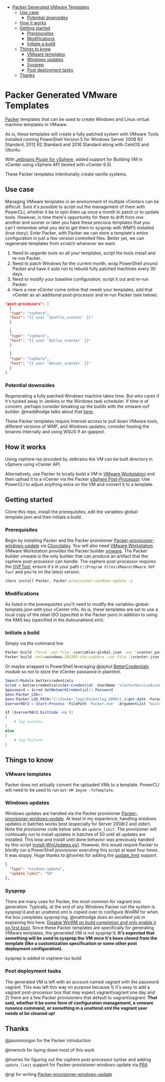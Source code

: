 <!-- TOC -->

- [Packer Generated VMware Templates](#packer-generated-vmware-templates)
    - [Use case](#use-case)
        - [Potential downsides](#potential-downsides)
    - [How it works](#how-it-works)
    - [Getting started](#getting-started)
        - [Prerequisites](#prerequisites)
        - [Modifications](#modifications)
        - [Initiate a build](#initiate-a-build)
    - [Things to know](#things-to-know)
        - [VMware templates](#vmware-templates)
        - [Windows updates](#windows-updates)
        - [Sysprep](#sysprep)
        - [Post deployment tasks](#post-deployment-tasks)
    - [Thanks](#thanks)

<!-- /TOC -->

# Packer Generated VMware Templates

[Packer](https://www.Packer.io/) templates that can be used to create Windows and Linux virtual machine templates in VMware. 

As is, these templates will create a fully patched system with VMware Tools installed running PowerShell Version 5 for Windows Server 2008 R2 Standard, 2012 R2 Standard and 2016 Standard along with CentOS and Ubuntu. 

With [Jetbrains Plugin for vSphere](https://github.com/jetbrains-infra/packer-builder-vsphere), added support for Building VM in vCenter using vSphere API (tested with vCenter 6.5).

These Packer templates intentionally create vanilla systems.

## Use case

Managing VMware templates in an environment of multiple vCenters can be difficult. Sure it's possible to script out the management of them with PowerCLI, whether it be to spin them up once a month to patch or to update tools. However, in time there's opportunity for them to drift from one another and sooner or later you have these precious templates that you can't remember what you did to get them to sysprep with WMF5 installed (true story). Enter Packer, with Packer we can store a template's entire configuration in just a few version controlled files. Better yet, we can regenerate templates from scratch whenever we want.

1. Need to upgarde tools on all your templates, script the tools install and re-run Packer.
2. Need to patch Windows for the current month, wrap PowerShell around Packer and have it auto run to rebuild fully patched machines every 30 days.
3. Need to modify your baseline configuration, script it out and re-run Packer.
4. Have a new vCenter come online that needs your templates, add that vCenter as an additional post-processor and re-run Packer (see below).

```json
"post-processors": [
  {
  "type": "vsphere",
  "host": "{{ user `Seattle_vcenter` }}"
  }
  ,
  {
  "type": "vsphere",
  "host": "{{ user `Dallas_vcenter` }}"
  }
  ,
  {
  "type": "vsphere",
  "host": "{{ user `Denver_vcenter` }}"
  }
]
```

### Potential downsides

Regenerating a fully patched Windows machine takes time. But who cares if it's tucked away in Jenkins or the Windows task scheduler. If time is of concern, perhaps consider breaking up the builds with the vmware-ovf builder. @maddhodge talks about that [here](https://hodgkins.io/best-practices-with-packer-and-windows#step-by-step).

These Packer templates require Internet access to pull down VMware tools, different versions of WMF, and Windows updates; consider hosting the binaries internally and using WSUS if air-gapped.

## How it works
Using vsphere-iso provided by Jetbrains the VM can be built directory in vSphere using vCenter API.

Alternatively, use Packer to locally build a VM in [VMware Workstation](https://www.vmware.com/products/workstation.html) and then upload it to a vCenter via the Packer [vSphere Post-Processor](https://www.Packer.io/docs/post-processors/vsphere.html). Use PowerCLI to adjust anything extra on the VM and convert it to a template.

## Getting started

Clone this repo, install the prerequisites, edit the variables-global-template.json and then initiate a build.

### Prerequisites

Begin by installing Packer and the Packer provisioner [Packer-provisioner-windows-update](https://github.com/rgl/Packer-provisioner-windows-update) via [Chocolatey](https://chocolatey.org/). You will also need [VMware Workstation](https://www.vmware.com/products/workstation.html). VMware Workstation provides the Packer builder [vmware](https://www.Packer.io/docs/builders/vmware.html). The Packer builder vmware is the only builder that can produce an artifact that the vsphere post-processor can handle. The vsphere post-processor requires the [OVFTool](https://www.vmware.com/support/developer/ovf/), ensure it's in your path ```C:\Program Files\VMware\VMware OVF Tool``` and you're on the latest version.

```cmd
choco install Packer, Packer-provisioner-windows-update -y
```

### Modifications

As listed in the prerequisites you'll need to modify the variables-global-template.json with your vCenter info. As is, these templates are set to use a local copy of the retail ISO (specifed in the Packer json) in addition to using the KMS key (specified in the Autounattend.xml).

### Initiate a build

Simply via the command line
```cmd
Packer build -force -var-file .\variables-global.json -var 'vcenter_password=SecretPassword' -var 'name=Template2008r2' .\vsphere-2008r2.json or
Packer build -only=windows-2012R2-std-vsphere -var-file .\vcenter.json -var 'vcenter_password=SecretPassword' .\windows_2012r2_std.json
```

Or maybe wrapped in PowerShell leveraging @jaykul [BetterCredentials](https://www.powershellgallery.com/packages/BetterCredentials) module so not to store the vCenter password in plaintext. 
```PowerShell
Import-Module bettercredentials
$cred = bettercredentials\Get-Credential -UserName 'vCenterServiceAccount@mydomain.com'
$password = $cred.GetNetworkCredential().Password
$env:Packer_LOG=1
$env:Packer_LOG_PATH="C:\Packer_logs\Packerlog_2008r2_$(get-date -Format MM-dd-yy-HHmmss).txt"
$server08r2 = Start-Process -FilePath 'Packer.exe' -ArgumentList "build  -force -var-file=`".\variables-global.json`" -var `"name=Template2008r2`" -var `"vcenter_password=$password`" .\vsphere-2008r2.json" -WindowStyle Normal -Wait -PassThru

if ($server08r2.ExitCode -eq 0)
{
    # log success
}
else
{
    # log failure
}
```

## Things to know

### VMware templates

Packer does not actually convert the uploaded VMs to a template. PowerCLI will need to be used to run ```Get-VM $myvm -ToTemplate```.

### Windows updates

Windows updates are handled via the Packer provisioner [Packer-provisioner-windows-update](https://github.com/rgl/Packer-provisioner-windows-update). At least in my experience, handling windows updates in batches works best (especially for Server 2008r2 and older). Note the provisioner code below sets an ```update_limit```. The provisioner will continually run to install updates in batches of 50 until all updates are installed. This loop and install until done behavior was previously handled by this script [Install-WinUpdates.ps1](https://gist.github.com/joeypiccola/9004c659d0d7e2065d0e46af40bcefab). However, this would require Packer to blindly run a PowerShell provisioner executing this script at least four times. It was sloppy. Huge thanks to @tvories for adding the [update_limit](https://github.com/rgl/packer-provisioner-windows-update/pull/4) support.

```json
{
  "type": "windows-update",
  "update_limit": "50"
},
```

### Sysprep

There are many uses for Packer, the most common for vagrant box generation. Typically, at the end of any Windows Packer run the system is sysprep'd and an unattend.xml is copied over to configure WinRM for when the box completes sysprep'ing. @matthodge does an excellent job in explaining this here: [Disable WinRM on build completion and only enable it on first boot](https://hodgkins.io/best-practices-with-Packer-and-windows#disable-winrm-on-build-completion-and-only-enable-it-on-first-boot). Since these Packer templates are specifically for generating VMware templates, the generated VM is not sysprep'd. **It's expected that something will be used to sysprep the VM once it's been cloned from the template (like a customization specification or some other post deployment configuration).**

sysprep is added in vsphere-iso build  

### Post deployment tasks

The generated VM is left with an account named vagrant with the password vagrant. This was left this way on purpose because 1) it's easy to add a vagrant post-processor box that may expect vagrant\vagrant one day and 2) there are a few Packer provisioners that default to vagrant\vagrant. **That said, whether it be some form of configuration management, a vmware runonce command, or something in a unattend.xml the vagrant user needs ot be cleaned up!**

## Thanks

@jasonmorgan for the Packer introduction

@mwrock for laying down most of this work

@tvories for figuring out the vsphere post-processor syntax and adding ```update_limit``` support for Packer-provisioner-windows-update via [PR4](https://github.com/rgl/Packer-provisioner-windows-update/pull/4)

@rgl for writing [Packer-provisioner-windows-update](https://github.com/rgl/Packer-provisioner-windows-update)
